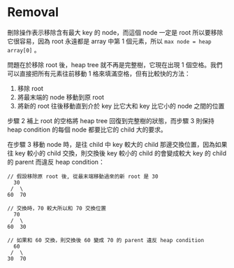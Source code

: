 # Removal

刪除操作表示移除含有最大 key 的 node，而這個 node 一定是 root 所以要移除它很容易，因為 root 永遠都是 array 中第 1 個元素，所以 `max node = heap array[0]` 。

問題在於移除 root 後，heap tree 就不再是完整樹，它現在出現 1 個空格。我們可以直接把所有元素往前移動 1 格來填滿空格，但有比較快的方法：

1. 移除 root
2. 將最末端的 node 移動到原 root
3. 將新的 root 往後移動直到介於 key 比它大和 key 比它小的 node 之間的位置

步驟 2 補上 root 的空格將 heap tree 回復到完整樹的狀態，而步驟 3 則保持 heap condition 的每個 node 都要比它的 child 大的要求。

在步驟 3 移動 node 時，是往 child 中 key 較大的 child 那邊交換位置，因為如果往 key 較小的 child 交換，則交換後 key 較小的 child 的會變成較大 key 的 child 的 parent 而違反 heap condition：

```text
// 假設移除原 root 後, 從最末端移動過來的新 root 是 30
  30
 /  \
60  70

// 交換時，70 較大所以和 70 交換位置
  70
 /  \
60  30

// 如果和 60 交換，則交換後 60 變成 70 的 parent 違反 heap condition
  60
 /  \
30  70
```

